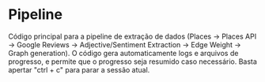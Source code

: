 # Pipeline

Código principal para a pipeline de extração de dados (Places -> Places API -> Google Reviews -> Adjective/Sentiment Extraction -> Edge Weight -> Graph generation). O código gera automaticamente logs e arquivos de progresso, e permite que o progresso seja resumido caso necessário. Basta apertar "ctrl + c" para parar a sessão atual.
